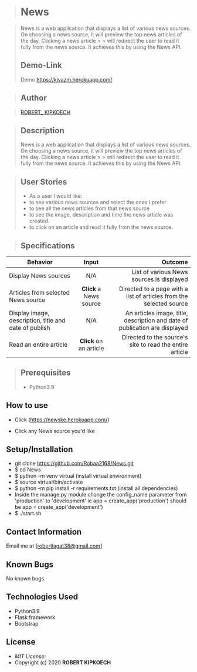 > # News 

> News is a web application that displays a list of various news sources. On choosing a news source, it will preview the top news articles of the day. Clicking a news article > > will redirect the user to read it fully from the news source. It achieves this by using the News API.
> ## Demo-Link
> Demo https://kivazm.herokuapp.com/

> ## Author

> [ROBERT_ KIPKOECH](https://kivazm.herokuapp.com/)

> ## Description
> News is a web application that displays a list of various news sources. On choosing a news source, it will preview the top news articles of the day. Clicking a news article > > will redirect the user to read it fully from the news source. It achieves this by using the News API.

> ## User Stories
> * As a user I would like:
> * to see various news sources and select the ones I prefer
> * to see all the news articles from that news source
> * to see the image, description and time the news article was created.
> * to click on an article and read it fully from the news source.

> ## Specifications
| Behavior        | Input           | Outcome  |
| ------------- |:-------------:| -----:|
| Display News sources | N/A | List of various News sources is displayed |
| Articles from selected News source | **Click** a News source | Directed to a page with a list of articles from the selected source |
| Display image, description, title and date of publish | N/A | An articles image, title, description and date of publication are displayed |
| Read an entire article | **Click** on an article | Directed to the source's site to read the entire article |

> ## Prerequisites
> * Python3.9

## How to use 
* Click (https://newske.herokuapp.com/) <br/>
  
* Click any News source you'd like


## Setup/Installation 
* git clone https://github.com/Robaa2168/News.git
* $ cd News
* $ python -m venv virtual (install virtual environment)
* $ source virtual/bin/activate
* $ python -m pip install -r requirements.txt (install all dependencies)
* Inside the manage.py module change the config_name parameter from 'production' to 'development' ie app = create_app('production') should be app = create_app('development')
* $ ./start.sh

## Contact Information 
Email  me at [robertlagat38@gmail.com]

## Known Bugs

No known bugs

## Technologies Used
- Python3.9
- Flask framework
- Bootstrap

## License
* *MIT License:*
* Copyright (c) 2020 **ROBERT KIPKOECH**
